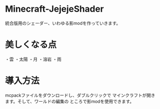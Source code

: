 # Minecraft-JejejeShader

統合版用のシェーダー、いわゆる影modを作っていきます。
# 美しくなる点
・雲
・太陽
・月
・溶岩
・雨
# 導入方法
mcpackファイルをダウンロードし、ダブルクリックで
マインクラフトが開きます。そして、ワールドの編集の
ところで影modを使用できます。
